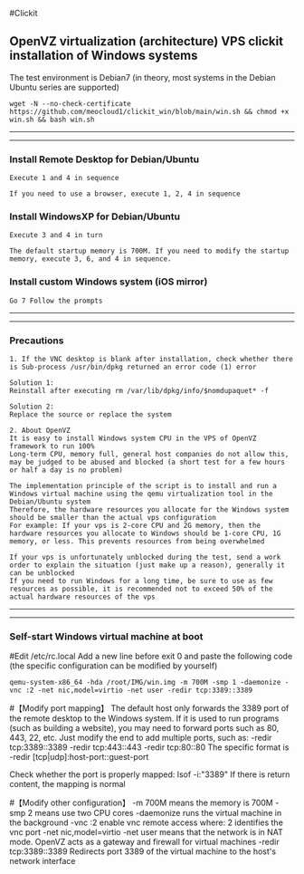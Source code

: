 #Clickit
## OpenVZ virtualization (architecture) VPS clickit installation of Windows systems

The test environment is Debian7 (in theory, most systems in the Debian Ubuntu series are supported)

````
wget -N --no-check-certificate https://github.com/meocloud1/clickit_win/blob/main/win.sh && chmod +x win.sh && bash win.sh
````

---
---

### Install Remote Desktop for Debian/Ubuntu
````
Execute 1 and 4 in sequence

If you need to use a browser, execute 1, 2, 4 in sequence
````

### Install WindowsXP for Debian/Ubuntu
````
Execute 3 and 4 in turn

The default startup memory is 700M. If you need to modify the startup memory, execute 3, 6, and 4 in sequence.
````

### Install custom Windows system (iOS mirror)
````
Go 7 Follow the prompts
````

---
---

### Precautions
````
1. If the VNC desktop is blank after installation, check whether there is Sub-process /usr/bin/dpkg returned an error code (1) error

Solution 1:
Reinstall after executing rm /var/lib/dpkg/info/$nomdupaquet* -f

Solution 2:
Replace the source or replace the system

2. About OpenVZ
It is easy to install Windows system CPU in the VPS of OpenVZ framework to run 100%
Long-term CPU, memory full, general host companies do not allow this, may be judged to be abused and blocked (a short test for a few hours or half a day is no problem)

The implementation principle of the script is to install and run a Windows virtual machine using the qemu virtualization tool in the Debian/Ubuntu system
Therefore, the hardware resources you allocate for the Windows system should be smaller than the actual vps configuration
For example: If your vps is 2-core CPU and 2G memory, then the hardware resources you allocate to Windows should be 1-core CPU, 1G memory, or less. This prevents resources from being overwhelmed

If your vps is unfortunately unblocked during the test, send a work order to explain the situation (just make up a reason), generally it can be unblocked
If you need to run Windows for a long time, be sure to use as few resources as possible, it is recommended not to exceed 50% of the actual hardware resources of the vps
````

---
---

### Self-start Windows virtual machine at boot


#Edit /etc/rc.local
Add a new line before exit 0 and paste the following code (the specific configuration can be modified by yourself)

``
qemu-system-x86_64 -hda /root/IMG/win.img -m 700M -smp 1 -daemonize -vnc :2 -net nic,model=virtio -net user -redir tcp:3389::3389
``

#【Modify port mapping】
The default host only forwards the 3389 port of the remote desktop to the Windows system. If it is used to run programs (such as building a website), you may need to forward ports such as 80, 443, 22, etc.
Just modify the end to add multiple ports, such as: -redir tcp:3389::3389 -redir tcp:443::443 -redir tcp:80::80
The specific format is -redir [tcp|udp]:host-port::guest-port

Check whether the port is properly mapped:
lsof -i:"3389"
If there is return content, the mapping is normal

#【Modify other configuration】
-m 700M means the memory is 700M
-smp 2 means use two CPU cores
-daemonize runs the virtual machine in the background
-vnc :2 enable vnc remote access where: 2 identifies the vnc port
-net nic,model=virtio -net user means that the network is in NAT mode. OpenVZ acts as a gateway and firewall for virtual machines
-redir tcp:3389::3389 Redirects port 3389 of the virtual machine to the host's network interface
````
